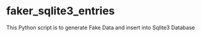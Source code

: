 # faker_sqlite3_entries
This Python script is to generate Fake Data and insert into Sqlite3 Database
